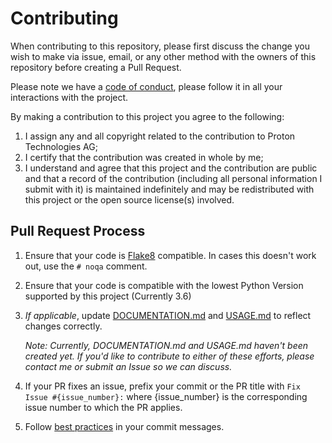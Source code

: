 # Contributing

When contributing to this repository, please first discuss the change you wish to make via issue, email, or any other method with the owners of this repository before creating a Pull Request.

Please note we have a [code of conduct](https://github.com/jcemerson/protonvpn-cli-gui/blob/master/CODE_OF_CONDUCT.md), please follow it in all your interactions with the project.

By making a contribution to this project you agree to the following:

1. I assign any and all copyright related to the contribution to Proton Technologies AG;
2. I certify that the contribution was created in whole by me;
3. I understand and agree that this project and the contribution are public and that a record of the contribution (including all personal information I submit with it) is maintained indefinitely and may be redistributed with this project or the open source license(s) involved.

## Pull Request Process

1. Ensure that your code is [Flake8](https://flake8.pycqa.org/en/latest/) compatible. In cases this doesn't work out, use the `# noqa` comment.
2. Ensure that your code is compatible with the lowest Python Version supported by this project (Currently 3.6)
3. *If applicable*, update [DOCUMENTATION.md](https://github.com/jcemerson/protonvpn-cli-gui/blob/master/DOCUMENTATION.md) and [USAGE.md](https://github.com/ProtonVPN/protonvpn-cli-ng/blob/master/USAGE.md) to reflect changes correctly.
   
   *Note: Currently, DOCUMENTATION.md and USAGE.md haven't been created yet. If you'd like to contribute to either of these efforts, please contact me or submit an Issue so we can discuss.*
4. If your PR fixes an issue, prefix your commit or the PR title with `Fix Issue #{issue_number}:` where {issue_number} is the corresponding issue number to which the PR applies.
5. Follow [best practices](https://chris.beams.io/posts/git-commit/) in your commit messages.
